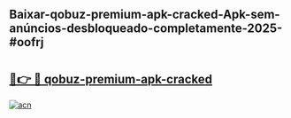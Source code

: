 ## Baixar-qobuz-premium-apk-cracked-Apk-sem-anúncios-desbloqueado-completamente-2025-#oofrj

# <h2><a href="https://ainizakaria.my?title=qobuz-premium-apk-cracked&ref=20M">🔗👉 🔴 qobuz-premium-apk-cracked</a></h2>

[![acn](https://github.com/user-attachments/assets/0f9c940e-d8b0-45ae-aac7-cd30a18b3e1c)](https://ainizakaria.my?title=qobuz-premium-apk-cracked&ref=20M)


